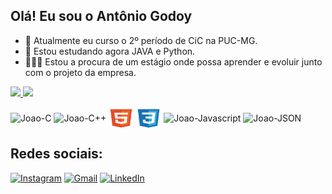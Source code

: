 ## Olá! Eu sou o Antônio Godoy
- 🔭 Atualmente eu curso o 2º período de CiC na PUC-MG.
- 🌱 Estou estudando agora JAVA e Python.
- 🧑‍🤝‍🧑 Estou a procura de um estágio onde possa aprender e evoluir junto com o projeto da empresa.

<div align="center" style="display: flex; gap: 20px;">
  <a href="https://github.com/antoniogodoy10">
    <img height="160em" src="https://github-readme-stats.vercel.app/api?username=antoniogodoy10&show_icons=true&theme=radical&include_all_commits=true&count_private=true"/>
    <img height="160em" src="https://github-readme-stats.vercel.app/api/top-langs/?username=antoniogodoy10&layout=compact&langs_count=6&theme=radical&hide=procfile"/>
  </a>
</div>


<div style="display: inline_block"><br>
  <img align="center" alt="Joao-C" height="30" width="40" src="https://cdn.jsdelivr.net/gh/devicons/devicon@latest/icons/c/c-original.svg">
  <img align="center" alt="Joao-C++" height="30" width="40" src="https://cdn.jsdelivr.net/gh/devicons/devicon@latest/icons/cplusplus/cplusplus-plain.svg">
  <img align="center" alt="Joao-HTML" height="30" width="40" src="https://raw.githubusercontent.com/devicons/devicon/master/icons/html5/html5-original.svg">
  <img align="center" alt="Joao-CSS" height="30" width="40" src="https://raw.githubusercontent.com/devicons/devicon/master/icons/css3/css3-original.svg">
  <img align="center" alt="Joao-Javascript" height="30" width="40" src="https://cdn.jsdelivr.net/gh/devicons/devicon@latest/icons/javascript/javascript-original.svg">
  <img align="center" alt="Joao-JSON" height="30" width="40" src="https://cdn.jsdelivr.net/gh/devicons/devicon@latest/icons/json/json-plain.svg">
</div>

## Redes sociais:
[![Instagram](https://img.shields.io/badge/-Instagram-%23E4405F?style=for-the-badge&logo=instagram&logoColor=white)](https://instagram.com/_antoniogodoy_)
[![Gmail](https://img.shields.io/badge/-Gmail-%23333?style=for-the-badge&logo=gmail&logoColor=white)](mailto:godoyantonio735@gmail.com)
[![LinkedIn](https://img.shields.io/badge/-LinkedIn-%230077B5?style=for-the-badge&logo=linkedin&logoColor=white)](https://www.linkedin.com/in/joão-lemos-738a14350/)
